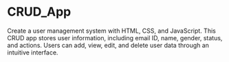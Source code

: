 # CRUD_App
Create a user management system with HTML, CSS, and JavaScript. This CRUD app stores user information, including email ID, name, gender, status, and actions. Users can add, view, edit, and delete user data through an intuitive interface.
